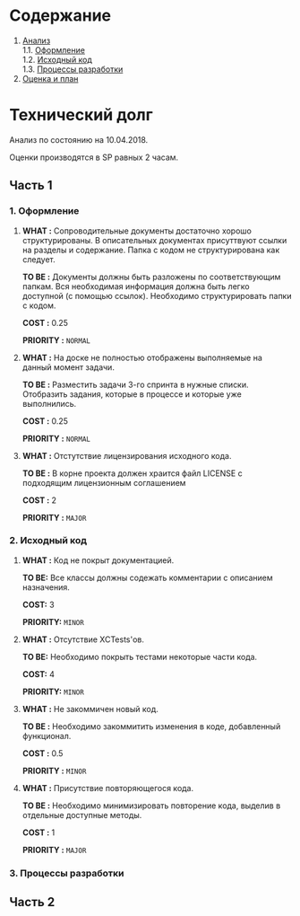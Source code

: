
# Содержание
1. [Анализ](#part1)  
1.1. [Оформление](#decor)  
1.2. [Исходный код](#code)   
1.3. [Процессы разработки](#process)  
2. [Оценка и план](#part2)      

# Технический долг

Анализ по состоянию на 10.04.2018.

Оценки производятся в SP равных 2 часам.

<a name="part1"/>

## Часть 1

<a name="decor"/>

### 1.	Оформление 

   1. **WHAT :**  Сопроводительные документы достаточно хорошо структурированы. В описательных документах присуттвуют ссылки на разделы и содержание. Папка с кодом не структурирована как следует.

      **TO BE :**  Документы должны быть разложены по соответствующим папкам. Вся необходимая информация должна быть легко доступной (с помощью ссылок). Необходимо структурировать папки с кодом.

      **COST :**  0.25

      **PRIORITY :** `NORMAL`

  2. **WHAT :** На доске не полностью отображены выполняемые на данный момент задачи. 

      **TO BE :** Разместить задачи 3-го спринта в нужные списки. Отобразить задания, которые в процессе и которые уже выполнились.

      **COST :** 0.25

      **PRIORITY :** `NORMAL`

  3. **WHAT :** Отстутствие лицензирования исходного кода.

      **TO BE :** В корне проекта должен храится файл LICENSE с подходящим лицензионным соглашением

      **COST :** 2

      **PRIORITY :** `MAJOR`

<a name="code"/>

### 2.	Исходный код 
  1. **WHAT :**  Код не покрыт документацией.

      **TO BE:** Все классы должны содежать комментарии с описанием назначения.

      **COST:** 3

      **PRIORITY:** `MINOR`
      
  2. **WHAT :**  Отсутствие XCTests'ов.

      **TO BE:** Необходимо покрыть тестами некоторые части кода.

      **COST:** 4

      **PRIORITY:** `MINOR`
      
  3. **WHAT :** Не закоммичен новый код.

      **TO BE :** Необходимо закоммитить изменения в коде, добавленный функционал.

      **COST :** 0.5

      **PRIORITY :** `MINOR`

  4. **WHAT :** Присутствие повторяющегося кода.

      **TO BE :** Необходимо минимизировать повторение кода, выделив в отдельные доступные методы.

      **COST :** 1

      **PRIORITY :** `MAJOR`
  
<a name="process"/>

### 3. Процессы разработки
  

 
 <a name="part2"/>
 
 ## Часть 2
 
 
